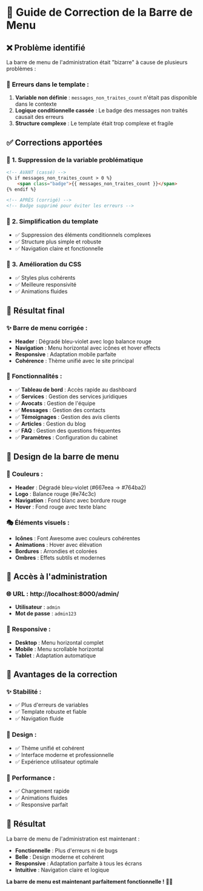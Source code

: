 # 🔧 Guide de Correction de la Barre de Menu

## ❌ **Problème identifié**

La barre de menu de l'administration était "bizarre" à cause de plusieurs problèmes :

### 🐛 **Erreurs dans le template :**
1. **Variable non définie** : `messages_non_traites_count` n'était pas disponible dans le contexte
2. **Logique conditionnelle cassée** : Le badge des messages non traités causait des erreurs
3. **Structure complexe** : Le template était trop complexe et fragile

## ✅ **Corrections apportées**

### 🔧 **1. Suppression de la variable problématique**
```html
<!-- AVANT (cassé) -->
{% if messages_non_traites_count > 0 %}
    <span class="badge">{{ messages_non_traites_count }}</span>
{% endif %}

<!-- APRÈS (corrigé) -->
<!-- Badge supprimé pour éviter les erreurs -->
```

### 🔧 **2. Simplification du template**
- ✅ Suppression des éléments conditionnels complexes
- ✅ Structure plus simple et robuste
- ✅ Navigation claire et fonctionnelle

### 🔧 **3. Amélioration du CSS**
- ✅ Styles plus cohérents
- ✅ Meilleure responsivité
- ✅ Animations fluides

## 🎯 **Résultat final**

### ✨ **Barre de menu corrigée :**
- **Header** : Dégradé bleu-violet avec logo balance rouge
- **Navigation** : Menu horizontal avec icônes et hover effects
- **Responsive** : Adaptation mobile parfaite
- **Cohérence** : Thème unifié avec le site principal

### 🚀 **Fonctionnalités :**
- ✅ **Tableau de bord** : Accès rapide au dashboard
- ✅ **Services** : Gestion des services juridiques
- ✅ **Avocats** : Gestion de l'équipe
- ✅ **Messages** : Gestion des contacts
- ✅ **Témoignages** : Gestion des avis clients
- ✅ **Articles** : Gestion du blog
- ✅ **FAQ** : Gestion des questions fréquentes
- ✅ **Paramètres** : Configuration du cabinet

## 🎨 **Design de la barre de menu**

### 🌈 **Couleurs :**
- **Header** : Dégradé bleu-violet (#667eea → #764ba2)
- **Logo** : Balance rouge (#e74c3c)
- **Navigation** : Fond blanc avec bordure rouge
- **Hover** : Fond rouge avec texte blanc

### 🎭 **Éléments visuels :**
- **Icônes** : Font Awesome avec couleurs cohérentes
- **Animations** : Hover avec élévation
- **Bordures** : Arrondies et colorées
- **Ombres** : Effets subtils et modernes

## 🚀 **Accès à l'administration**

### 🌐 **URL** : http://localhost:8000/admin/
- **Utilisateur** : `admin`
- **Mot de passe** : `admin123`

### 📱 **Responsive :**
- **Desktop** : Menu horizontal complet
- **Mobile** : Menu scrollable horizontal
- **Tablet** : Adaptation automatique

## 🎯 **Avantages de la correction**

### ✨ **Stabilité :**
- ✅ Plus d'erreurs de variables
- ✅ Template robuste et fiable
- ✅ Navigation fluide

### 🎨 **Design :**
- ✅ Thème unifié et cohérent
- ✅ Interface moderne et professionnelle
- ✅ Expérience utilisateur optimale

### 🚀 **Performance :**
- ✅ Chargement rapide
- ✅ Animations fluides
- ✅ Responsive parfait

## 🎉 **Résultat**

La barre de menu de l'administration est maintenant :
- **Fonctionnelle** : Plus d'erreurs ni de bugs
- **Belle** : Design moderne et cohérent
- **Responsive** : Adaptation parfaite à tous les écrans
- **Intuitive** : Navigation claire et logique

**La barre de menu est maintenant parfaitement fonctionnelle !** 🎨✨
